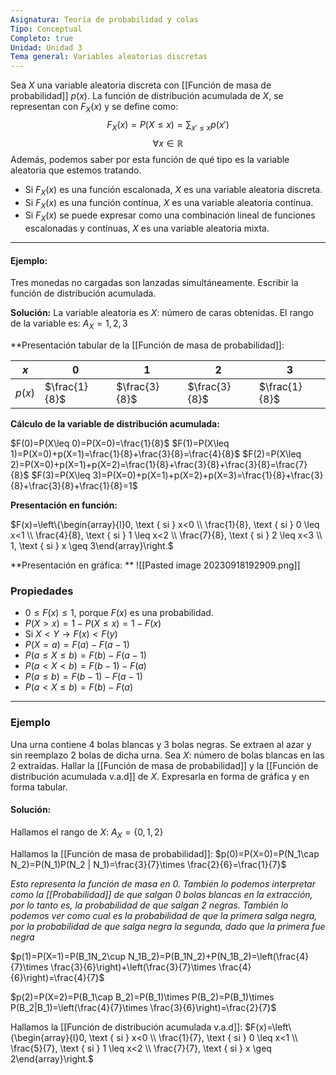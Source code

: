 ```yaml
---
Asignatura: Teoría de probabilidad y colas
Tipo: Conceptual
Completo: true
Unidad: Unidad 3
Tema general: Variables aleatorias discretas
---
```

Sea $X$ una variable aleatoria discreta con [[Función de masa de probabilidad]] $p(x)$. La función de distribución acumulada de $X$, se representan con $F_X(x)$ y se define como:
$$F_X(x)=P(X\leq x)=\sum_{x'\leq x}p(x')$$ $$\forall x \in \mathbb R$$
Además, podemos saber por esta función de qué tipo es la variable aleatoria que estemos tratando.
- Si $F_X(x)$ es una función escalonada, $X$ es una variable aleatoria discreta. 
- Si $F_X(x)$ es una función contínua, $X$ es una variable aleatoria contínua.
- Si $F_X(x)$ se puede expresar como una combinación lineal de funciones escalonadas y contínuas, $X$ es una variable aleatoria mixta. 

---
#### Ejemplo:
Tres monedas no cargadas son lanzadas simultáneamente. Escribir la función de distribución acumulada.

**Solución:** 
La variable aleatoria es $X$: número de caras obtenidas.
El rango de la variable es: $A_X={1,2,3}$

**Presentación tabular de la [[Función de masa de probabilidad]]:

| $x$    | 0   | 1   | 2   | 3   |
| ---- | --- | --- | --- | --- |
| $p(x)$ |  $\frac{1}{8}$   |  $\frac{3}{8}$   |  $\frac{3}{8}$   |  $\frac{1}{8}$   |

**Cálculo de la variable de distribución acumulada:**

$F(0)=P(X\leq 0)=P(X=0)=\frac{1}{8}$
$F(1)=P(X\leq 1)=P(X=0)+p(X=1)=\frac{1}{8}+\frac{3}{8}=\frac{4}{8}$
$F(2)=P(X\leq 2)=P(X=0)+p(X=1)+p(X=2)=\frac{1}{8}+\frac{3}{8}+\frac{3}{8}=\frac{7}{8}$
$F(3)=P(X\leq 3)=P(X=0)+p(X=1)+p(X=2)+p(X=3)=\frac{1}{8}+\frac{3}{8}+\frac{3}{8}+\frac{1}{8}=1$

**Presentación en función:**

$F(x)=\left\{\begin{array}{l}0, \text { si } x<0 \\ \frac{1}{8}, \text { si } 0 \leq x<1 \\ \frac{4}{8}, \text { si } 1 \leq x<2 \\ \frac{7}{8}, \text { si } 2 \leq x<3 \\ 1, \text { si } x \geq 3\end{array}\right.$

**Presentación en gráfica: **
![[Pasted image 20230918192909.png]]


### Propiedades

- $0\leq F(x)\leq 1$, porque $F(x)$ es una probabilidad.
- $P(X>x)=1-P(X\leq x)=1-F(x)$
- Si $X<Y \longrightarrow F(x)<F(y)$
- $P(X=a)=F(a)-F(a-1)$
- $P(a\leq X \leq b)=F(b)-F(a-1)$
- $P(a<X<b)=F(b-1)-F(a)$
- $P(a\leq b) = F(b-1)-F(a-1)$
- $P(a<X\leq b)=F(b)-F(a)$

---
### Ejemplo
Una urna contiene 4 bolas blancas y 3 bolas negras. Se extraen al azar y sin reemplazo 2 bolas de dicha urna. Sea $X$: número de bolas blancas en las 2 extraídas. Hallar la [[Función de masa de probabilidad]] y la [[Función de distribución acumulada v.a.d]] de $X$. Expresarla en forma de gráfica y en forma tabular. 

#### Solución:
Hallamos el rango de $X$:
$A_X=\{0,1,2\}$

Hallamos la [[Función de masa de probabilidad]]:
$p(0)=P(X=0)=P(N_1\cap N_2)=P(N_1)P(N_2 | N_1)=\frac{3}{7}\times \frac{2}{6}=\frac{1}{7}$

*Esto representa la función de masa en 0. También lo podemos interpretar como la [[Probabilidad]] de que salgan 0 bolas blancas en la extracción, por lo tanto es, la probabilidad de que salgan 2 negras.
También lo podemos ver como cual es la probabilidad de que la primera salga negra, por la probabilidad de que salga negra la segunda, dado que la primera fue negra*

$p(1)=P(X=1)=P(B_1N_2\cup N_1B_2)=P(B_1N_2)+P(N_1B_2)=\left(\frac{4}{7}\times \frac{3}{6}\right)+\left(\frac{3}{7}\times \frac{4}{6}\right)=\frac{4}{7}$

$p(2)=P(X=2)=P(B_1\cap B_2)=P(B_1)\times P(B_2)=P(B_1)\times P(B_2|B_1)=\left(\frac{4}{7}\times \frac{3}{6}\right)=\frac{2}{7}$


Hallamos la [[Función de distribución acumulada v.a.d]]:
$F(x)=\left\{\begin{array}{l}0, \text { si } x<0 \\ \frac{1}{7}, \text { si } 0 \leq x<1 \\ \frac{5}{7}, \text { si } 1 \leq x<2 \\ \frac{7}{7}, \text { si } x \geq 2\end{array}\right.$
